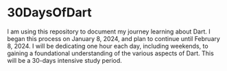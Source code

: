 # 30DaysOfDart
I am using this repository to document my journey learning about Dart. 
I began this process on January 8, 2024, and plan to continue until February 8, 2024. 
I will be dedicating one hour each day, including weekends, to gaining a foundational understanding of the various aspects of Dart. 
This will be a 30-days intensive study period.
